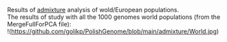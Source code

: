 Results of [admixture](https://genome.cshlp.org/content/19/9/1655) analysis of wold/European populations. <br>
The results of study with all the 1000 genomes world populations (from the MergeFullForPCA file):<br>
!(https://github.com/golikp/PolishGenome/blob/main/admixture/World.jpg)
